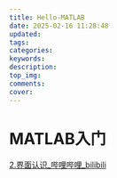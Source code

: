 ```yaml
---
title: Hello-MATLAB
date: 2025-02-16 11:28:48
updated:
tags:
categories:
keywords:
description:
top_img:
comments:
cover:
---
```


# MATLAB入门

[2.界面认识_哔哩哔哩_bilibili](https://www.bilibili.com/video/BV13D4y1Q7RS?spm_id_from=333.788.videopod.episodes&vd_source=851eb39e369398dfd488218128ad07b6&p=2)
